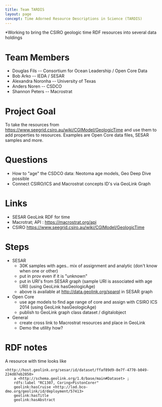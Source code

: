 ```yaml
---
title: Team TARDIS
layout: page
concept: Time Adorned Resource Descriptions in Science (TARDIS)
---
```


*Working to bring the CSIRO geologic time RDF resources into several data holdings


# Team Members

  * Douglas Fils  -- Consortium for Ocean Leadership / Open Core Data
  * Bob Arko -- IEDA / SESAR
  * Alexandra Noronha -- University of Texas  
  * Anders Noren -- CSDCO 
  * Shannon Peters -- Macrostrat


# Project Goal

To take the resources from https://www.seegrid.csiro.au/wiki/CGIModel/GeologicTime
and use them to add properties to resources.  Examples are Open Core data files, 
SESAR samples and more.  

# Questions

  * How to "age" the CSDCO data:  Neotoma age models, Geo Deep Dive possible
  * Connect CSIRO/ICS and Macrostrat concepts ID's via GeoLink Graph


# Links

  * SESAR GeoLink RDF for time
  * Macrotrat;  API : https://macrostrat.org/api 
  * CSIRO   https://www.seegrid.csiro.au/wiki/CGIModel/GeologicTime

# Steps  
  * SESAR
    * 30K samples with ages..  mix of assignment and analytic  (don't know when one or other)
    * put in prov even if it is "unknown"
    * put in URI's from SESAR graph (sample URI is associated with age URI)  (using GeoLink hasGeologicAge)
    * above is available at http://data.geolink.org/sparql in SESAR graph
  * Open Core
    * use age models to find age range of core and assign with CSIRO ICS 2014  (using GeoLink hasGeologicAge)
    * publish to GeoLink graph class dataset / digitalobject
  * General
    * create cross link to Macrostrat resources and place in GeoLink
    * Demo the utility how?

 # RDF notes

 A resource with time looks like

 ```
 <http://host.geolink.org/sesar/id/dataset/ffaf89d9-8e7f-4770-b049-224d87eb2850>
     a <http://schema.geolink.org/1.0/base/main#Dataset> ;
     rdfs:label "RC1307, Coring>PistonCorer"
     geolink:hasCruise <http://lod.bco-dmo.org/geolink/id/deployment/57413>
     geolink:hasTitle
     geolink:hasAbstract

 ```



